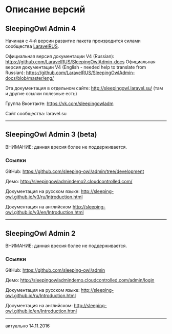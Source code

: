 # Описание версий

## SleepingOwl Admin 4

Начиная с 4-й версии развитие пакета производится силами сообщества [LaravelRUS](https://github.com/LaravelRUS).

Официальная версия документации V4 (Russian): https://github.com/LaravelRUS/SleepingOwlAdmin-docs
Официальная версия документации V4 (English - needed help to translate from Russian): https://github.com/LaravelRUS/SleepingOwlAdmin-docs/blob/master/eng/

Эта документация в отдельном сайте: http://sleepingowl.laravel.su/ (там и другие ссылки полезные есть)

Группа Вконтакте: https://vk.com/sleepingowladm

Сайт сообщества: laravel.su  
  
---

## SleepingOwl Admin 3 (beta)

ВНИМАНИЕ: данная вресия более не поддерживается.

### Ссылки

GitHub: https://github.com/sleeping-owl/admin/tree/development

Демо: http://sleepingowladmindemo2.cloudcontrolled.com/

Документация на русском языке:  http://sleeping-owl.github.io/v3/ru/Introduction.html

Документация на английском
http://sleeping-owl.github.io/v3/en/Introduction.html

---

## SleepingOwl Admin 2

ВНИМАНИЕ: данная вресия более не поддерживается.

### Ссылки

GitHub: https://github.com/sleeping-owl/admin

Демо: http://sleepingowladmindemo.cloudcontrolled.com/admin/login

Документация на русском языке: http://sleeping-owl.github.io/ru/Introduction.html

Документация на английском: http://sleeping-owl.github.io/en/Introduction.html


----------------------------------------------------
актуально 14.11.2016
